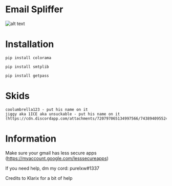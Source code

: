 # Email Spliffer
![alt text](https://cdn.discordapp.com/attachments/631162287968747550/742335342471938099/email-spliffer.png)

# Installation
    pip install colorama
    
    pip install smtplib

    pip install getpass
    
# Skids
    coolumbrella123 - put his name on it
    jiggy aka 1ICE aka unsuckable - put his name on it (https://cdn.discordapp.com/attachments/720797065134997566/743894095524659343/unknown.png)
    
# Information
Make sure your gmail has less secure apps (https://myaccount.google.com/lesssecureapps)

If you need help, dm my cord: purelxw#1337

Credits to Klarix for a bit of help
